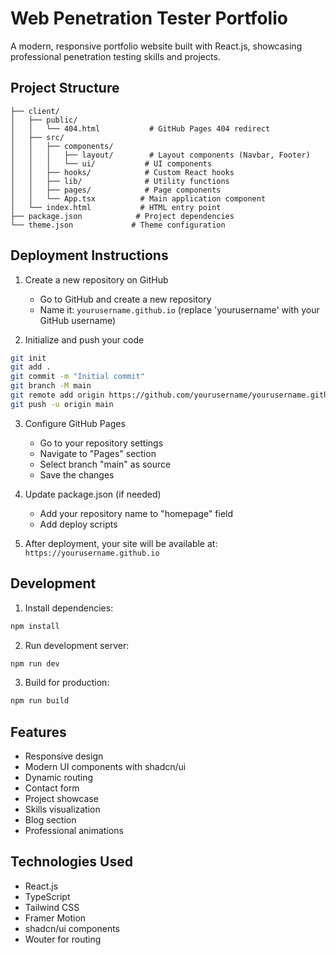 # Web Penetration Tester Portfolio

A modern, responsive portfolio website built with React.js, showcasing professional penetration testing skills and projects.

## Project Structure
```
├── client/
│   ├── public/
│   │   └── 404.html           # GitHub Pages 404 redirect
│   ├── src/
│   │   ├── components/
│   │   │   ├── layout/        # Layout components (Navbar, Footer)
│   │   │   └── ui/           # UI components
│   │   ├── hooks/            # Custom React hooks
│   │   ├── lib/              # Utility functions
│   │   ├── pages/            # Page components
│   │   └── App.tsx          # Main application component
│   └── index.html           # HTML entry point
├── package.json            # Project dependencies
└── theme.json             # Theme configuration
```

## Deployment Instructions

1. Create a new repository on GitHub
   - Go to GitHub and create a new repository
   - Name it: `yourusername.github.io` (replace 'yourusername' with your GitHub username)

2. Initialize and push your code
```bash
git init
git add .
git commit -m "Initial commit"
git branch -M main
git remote add origin https://github.com/yourusername/yourusername.github.io.git
git push -u origin main
```

3. Configure GitHub Pages
   - Go to your repository settings
   - Navigate to "Pages" section
   - Select branch "main" as source
   - Save the changes

4. Update package.json (if needed)
   - Add your repository name to "homepage" field
   - Add deploy scripts

5. After deployment, your site will be available at:
   `https://yourusername.github.io`

## Development

1. Install dependencies:
```bash
npm install
```

2. Run development server:
```bash
npm run dev
```

3. Build for production:
```bash
npm run build
```

## Features
- Responsive design
- Modern UI components with shadcn/ui
- Dynamic routing
- Contact form
- Project showcase
- Skills visualization
- Blog section
- Professional animations

## Technologies Used
- React.js
- TypeScript
- Tailwind CSS
- Framer Motion
- shadcn/ui components
- Wouter for routing
